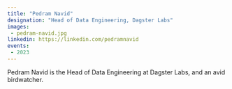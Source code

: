 ```yaml
---
title: "Pedram Navid"
designation: "Head of Data Engineering, Dagster Labs"
images:
 - pedram-navid.jpg
linkedin: https://linkedin.com/pedramnavid
events:
 - 2023
---
```


Pedram Navid is the Head of Data Engineering at Dagster Labs, and an avid birdwatcher.